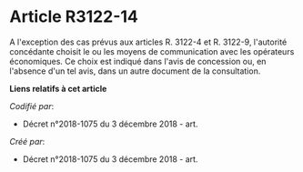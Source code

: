 # Article R3122-14

A l'exception des cas prévus aux articles R. 3122-4 et R. 3122-9, l'autorité concédante choisit le ou les moyens de
communication avec les opérateurs économiques. Ce choix est indiqué dans l'avis de concession ou, en l'absence d'un tel avis,
dans un autre document de la consultation.

**Liens relatifs à cet article**

_Codifié par_:

  - Décret n°2018-1075 du 3 décembre 2018 - art.

_Créé par_:

  - Décret n°2018-1075 du 3 décembre 2018 - art.
